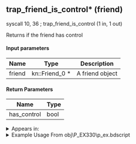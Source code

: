 ## trap_friend_is_control* (friend)

syscall 10, 36 ; trap_friend_is_control (1 in, 1 out)

Returns if the friend has control

#### Input parameters
| Name | Type | Description
|------|------|------------
| friend   | kn::Friend_0 *   | A friend object


#### Return Parameters
| Name | Type
|------|-----
| has_control   | bool   


<details>
	<summary>Appears in:</summary>
| filename | Entity (obj)
|----------|-------------
| obj\P_EX330\p_ex.bdscript       | ((P) Peter Pan)          
| obj\P_EX350\p_ex.bdscript       | ((P) Chicken Little)          

</details>

<details>
	<summary>Example Usage From obj\P_EX330\p_ex.bdscript</summary>
L8995:
 popToSp 0
 syscall 1, 244 ; trap_status_is_battle (0 in, 1 out)
 dup 
 jz L9007
 pushFromFSp 0
 syscall 10, 36 ; trap_friend_is_control (1 in, 1 out)
 eqzv
</details>

